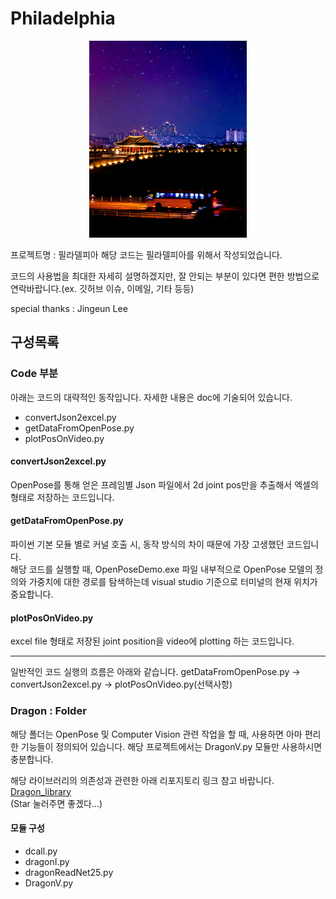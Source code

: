 # Philadelphia
<p align ='center'>
    <img src='./media/banner.webp' width='50%'>
</p>
프로젝트명 : 필라델피아
해당 코드는 필라델피아를 위해서 작성되었습니다.

코드의 사용법을 최대한 자세히 설명하겠지만, 잘 안되는 부분이 있다면 편한 방법으로 연락바랍니다.(ex. 깃허브 이슈, 이메일, 기타 등등)

special thanks : Jingeun Lee
## 구성목록
### Code 부분

아래는 코드의 대략적인 동작입니다. 자세한 내용은 doc에 기술되어 있습니다.<br>

- convertJson2excel.py
- getDataFromOpenPose.py
- plotPosOnVideo.py

#### convertJson2excel.py
OpenPose를 통해 얻은 프레임별 Json 파일에서 2d joint pos만을 추출해서 엑셀의 형태로 저장하는 코드입니다.

#### getDataFromOpenPose.py
파이썬 기본 모듈 별로 커널 호출 시, 동작 방식의 차이 때문에 가장 고생했던 코드입니다.<br>
해당 코드를 실행할 때, OpenPoseDemo.exe 파일 내부적으로 OpenPose 모델의 정의와 가중치에 대한 경로를 탐색하는데 visual studio 기준으로 터미널의 현재 위치가 중요합니다. 

#### plotPosOnVideo.py
excel file 형태로 저장된 joint position을 video에 plotting 하는 코드입니다.

----
일반적인 코드 실행의 흐름은 아래와 같습니다.
getDataFromOpenPose.py -> convertJson2excel.py -> plotPosOnVideo.py(선택사항)

### Dragon : Folder
해당 폴더는 OpenPose 및 Computer Vision 관련 작업을 할 때, 사용하면 아마 편리한 기능들이 정의되어 있습니다.
해당 프로젝트에서는 DragonV.py 모듈만 사용하시면 충분합니다.

해당 라이브러리의 의존성과 관련한 아래 리포지토리 링크 참고 바랍니다.<br> 
[Dragon_library](https://github.com/DaeeYong/dragon_library)<br>
(Star 눌러주면 좋겠다...)

#### 모듈 구성
- dcall.py
- dragonI.py
- dragonReadNet25.py
- DragonV.py


